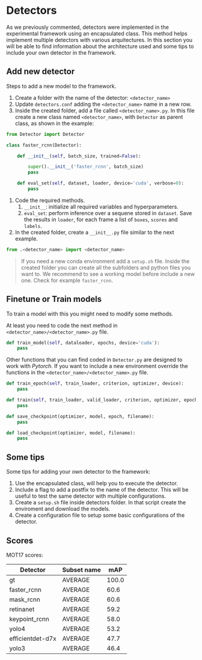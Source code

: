 
# Detectors

As we previously commented, detectors were implemented in the experimental framework using an encapsulated class. This method helps implement multiple detectors with various arquitectures. In this section you will be able to find information about the architecture used and some tips to include your own detector in the framework.


## Add new detector

Steps to add a new model to the framework.


1. Create a folder with the name of the detector: `<detector_name>`
1. Update `detectors.conf` adding the `<detector_name>` name in a new row.
1. Inside the created folder, add a file called `<detector_name>.py`. In this file create a new class named `<detector_name>`, with `Detector` as parent class, as shown in the example:
```python
from Detector import Detector

class faster_rcnn(Detector):

    def __init__(self, batch_size, trained=False):

    	super().__init__('faster_rcnn', batch_size)
    	pass

    def eval_set(self, dataset, loader, device='cuda', verbose=0):
    	pass
```
1. Code the required methods.
	1. `__init__`: initialize all required variables and hyperparameters.
	1. `eval_set`: perform inference over a sequene stored in `dataset`. Save the results in `loader`, for each frame a list of `boxes`, `scores` and `labels`.
1. In the created folder, create a `__init__.py` file similar to the next example.
```python
from .<detector_name> import <detector_name>
```

> If you need a new conda environment add a `setup.sh` file.
> Inside the created folder you can create all the subfolders and python files you want to.
> We recommend to see a working model before include a new one. Check for example `faster_rcnn`.

## Finetune or Train models
To train a model with this you might need to modify some methods.

At least you need to code the next method in `<detector_name>/<detector_name>.py` file.
```python
def train_model(self, dataloader, epochs, device='cuda'):
	pass
```

Other functions that you can find coded in `Detector.py` are designed to work with *Pytorch*. If you want to include a new environment override the functions in the `<detector_name>/<detector_name>.py` file.
```python
def train_epoch(self, train_loader, criterion, optimizer, device):
	pass

def train(self, train_loader, valid_loader, criterion, optimizer, epochs, first_epoch=0, validation=True, device='cuda'):
	pass

def save_checkpoint(optimizer, model, epoch, filename):
	pass

def load_checkpoint(optimizer, model, filename):
	pass
```


## Some tips

Some tips for adding your own detector to the framework:

1. Use the encapsulated class, will help you to execute the detector.
1. Include a flag to add a postfix to the name of the detector. This will be useful to test the same detector with multiple configurations.
1. Create a `setup.sh` file inside detectors folder. In that script create the enviroment and download the models.
1. Create a configuration file to setup some basic configurations of the detector.



## Scores

MOT17 scores:

| Detector | Subset name | mAP |
|----------|-------------|-----|
| gt | AVERAGE | 100.0 | 
| faster_rcnn | AVERAGE | 60.6 | 
| mask_rcnn | AVERAGE | 60.6 | 
| retinanet | AVERAGE | 59.2 | 
| keypoint_rcnn | AVERAGE | 58.0 | 
| yolo4 | AVERAGE | 53.2 | 
| efficientdet-d7x | AVERAGE | 47.7 | 
| yolo3 | AVERAGE | 46.4 | 
